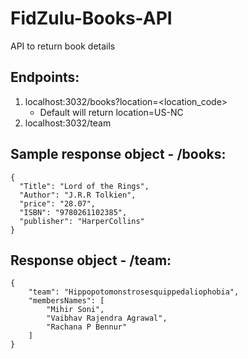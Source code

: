 # FidZulu-Books-API
API to return book details

## Endpoints:
1. localhost:3032/books?location=<location_code>
   - Default will return location=US-NC
2. localhost:3032/team

## Sample response object - /books:
```
{
  "Title": "Lord of the Rings",
  "Author": "J.R.R Tolkien",
  "price": "28.07",
  "ISBN": "9780261102385",
  "publisher": "HarperCollins"
}
```

## Response object - /team:
```
{
    "team": "Hippopotomonstrosesquippedaliophobia",
    "membersNames": [
        "Mihir Soni",
        "Vaibhav Rajendra Agrawal",
        "Rachana P Bennur"
    ]
}
```
